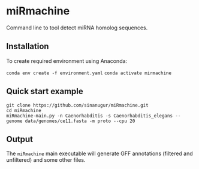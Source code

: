 # miRmachine
Command line to tool detect miRNA homolog sequences.

Installation
------------
To create required environment using Anaconda:

`conda env create -f environment.yaml`
`conda activate mirmachine`

Quick start example
-------------------
```
git clone https://github.com/sinanugur/miRmachine.git
cd miRmachine
miRmachine-main.py -n Caenorhabditis -s Caenorhabditis_elegans --genome data/genomes/ce11.fasta -m proto --cpu 20
```

Output
------
The `miRmachine` main executable will generate GFF annotations (filtered and unfiltered) and some other files.
